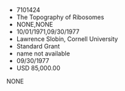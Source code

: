 * 7101424
* The Topography of Ribosomes
* NONE,NONE
* 10/01/1971,09/30/1977
* Lawrence Slobin, Cornell University
* Standard Grant
*   name not available
* 09/30/1977
* USD 85,000.00

NONE